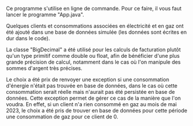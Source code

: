 Ce programme s'utilise en ligne de commande.
Pour ce faire, il vous faut lancer le programme "App.java".

Quelques clients et consommations associées en électricité et en gaz ont été ajouté  dans une base de données simulée (les données sont écrites en dur dans le code).

La classe "BigDecimal" a été utilisé pour les calculs de facturation plutôt qu'un type primitif comme double ou float, afin de bénéficier d'une plus grande précision de calcul, notamment dans le cas où l'on manipule des sommes d'argent très précises.

Le choix a été prix de renvoyer une exception si une consommation d'énergie n'était pas trouvée en base de données, dans le cas où cette consommation serait réelle mais n'aurait pas été persistée en base de données.
Cette exception permet de gérer ce cas de la manière que l'on voudra.
En effet, si un client n'a rien consommé en gaz au mois de mai 2023, le choix a été pris de trouver en base de données pour cette période une consommation de gaz pour ce client de 0.
